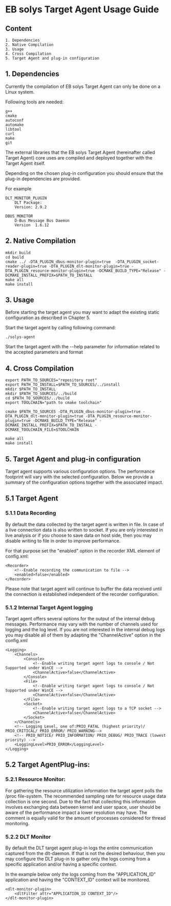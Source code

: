 # EB solys Target Agent Usage Guide

## Content

	1. Dependencies
	2. Native Compilation
	3. Usage
	4. Cross Compilation
	5. Target Agent and plug-in configuration

##  1. Dependencies

Currently the compilation of EB solys Target Agent can only be done on a Linux system.

Following tools are needed:

	g++
	cmake
	autoconf
	automake
	libtool
	curl
	make
	git

The external libraries that the EB solys Target Agent (hereinafter called Target Agent) core uses are compiled and deployed together with the Target Agent itself.

Depending on the chosen plug-in configuration you should ensure that the plug-in dependencies are provided.

For example

	DLT_MONITOR_PLUGIN
		DLT Package:
		Version: 2.9.2

	DBUS_MONITOR
		D-Bus Message Bus Daemon
		Version  1.6.12

##  2.	Native Compilation

	mkdir build
	cd build
	cmake ../ -DTA_PLUGIN_dbus-monitor-plugin=true  -DTA_PLUGIN_socket-reader-plugin=true -DTA_PLUGIN_dlt-monitor-plugin=true -DTA_PLUGIN_resource-monitor-plugin=true -DCMAKE_BUILD_TYPE="Release" -DCMAKE_INSTALL_PREFIX=$PATH_TO_INSTALL
	make all
	make install

## 3. Usage

Before starting the target agent you may want to adapt the existing static configuration as described in Chapter 5.

Start the target agent by calling following command:

	./solys-agent

Start the target agent with the --help parameter for information related to the accepted parameters and format

##  4. Cross Compilation

	export PATH_TO_SOURCES="repository root"
	export PATH_TO_INSTALL=$PATH_TO_SOURCES/../install
	mkdir $PATH_TO_INSTALL
	mkdir $PATH_TO_SOURCES/../build
	cd $PATH_TO_SOURCES/../build
	export TOOLCHAIN="path to cmake toolchain"

	cmake $PATH_TO_SOURCES -DTA_PLUGIN_dbus-monitor-plugin=true -DTA_PLUGIN_dlt-monitor-plugin=true -DTA_PLUGIN_resource-monitor-plugin=true -DCMAKE_BUILD_TYPE="Release" -DCMAKE_INSTALL_PREFIX=$PATH_TO_INSTALL -DCMAKE_TOOLCHAIN_FILE=$TOOLCHAIN

	make all
	make install

## 5. Target Agent and plug-in configuration

Target agent supports various configuration options. The performance footprint will vary with the selected configuration.
Below we provide a summary of the configuration options together with the associated impact.

## 5.1 Target Agent

### 5.1.1	Data Recording

By default the data collected by the target agent is written in file.
In case of a live connection data is also written to socket.
If you are only interested in live analysis or if you choose to save data on host side, then you may disable writing to file in order to improve performance.

For that purpose set the "enabled" option in the recorder XML element of config.xml:

	<Recorder>
		<!--Enable recording the communication to file -->
		<enabled>false</enabled>
	</Recorder>

Please note that target agent will continue to buffer the data received until the connection is established independent of the recorder configuration.

### 5.1.2	Internal Target Agent logging

Target agent offers several options for the output of the internal debug messages.
Performance may vary with the number of channels used for logging and the log level.
If you are not interested in the internal debug logs you may disable all of them by adapting the "ChannelActive" option in the config.xml

	<Logging>
		<Channels>
			<Console>
				<!--Enable writing target agent logs to console / Not Supported under WinCE -->
				<ChannelActive>false</ChannelActive>
			</Console>
			<File>
				<!--Enable writing target agent logs to console / Not Supported under WinCE -->
				<ChannelActive>false</ChannelActive>
			</File>
			<Socket>
				<!--Enable writing target agent logs to a TCP socket -->
				<ChannelActive>false</ChannelActive>
			</Socket>
		</Channels>
		<!-- Logging Level, one of:PRIO_FATAL (highest priority)/ PRIO_CRITICAL/ PRIO_ERROR/ PRIO_WARNING-->
		<!-- PRIO_NOTICE/ PRIO_INFORMATION/ PRIO_DEBUG/ PRIO_TRACE (lowest priority) -->
		<LoggingLevel>PRIO_ERROR</LoggingLevel>
	</Logging>

## 5.2 Target AgentPlug-ins:

### 5.2.1 Resource Monitor:

For gathering the resource utilization information the target agent polls the /proc file-system. The recommended sampling rate for resource usage data collection is one second.
Due to the fact that collecting this information involves exchanging data between kernel and user space,
user should be aware of the performance impact a lower resolution may have. The comment is equally valid for the amount of  processes considered for thread monitoring.

### 5.2.2 DLT Monitor

By default the DLT target agent plug-in logs the entire communication captured from the dlt-daemon.
If that is not the desired behaviour, then you may configure the DLT plug-in to gather only the logs coming from a specific application and/or having a specific context.

In the example below only the logs coming from the "APPLICATION_ID" application and having the "CONTEXT_ID" context will be monitored.

	<dlt-monitor-plugin>
		<dltFilter attr="APPLICATION_ID CONTEXT_ID"/>
	</dlt-monitor-plugin>
